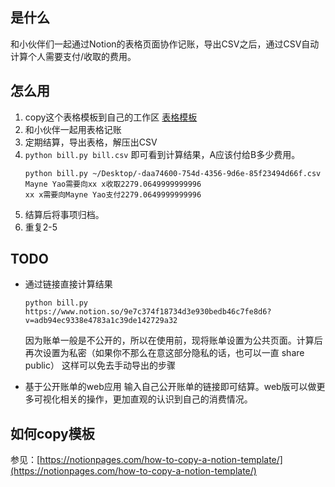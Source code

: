 ## 是什么

和小伙伴们一起通过Notion的表格页面协作记账，导出CSV之后，通过CSV自动计算个人需要支付/收取的费用。

## 怎么用
1. copy这个表格模板到自己的工作区 [表格模板](https://www.notion.so/9e7c374f18734d3e930bedb46c7fe8d6?v=adb94ec9338e4783a1c39de142729a32)
2. 和小伙伴一起用表格记账
3. 定期结算，导出表格，解压出CSV
4. `python bill.py bill.csv` 即可看到计算结果，A应该付给B多少费用。
    ```
    python bill.py ~/Desktop/-daa74600-754d-4356-9d6e-85f23494d66f.csv
    Mayne Yao需要向xx x收取2279.0649999999996
    xx x需要向Mayne Yao支付2279.0649999999996
    ```
5. 结算后将事项归档。
6. 重复2-5

## TODO
+ 通过链接直接计算结果
    ```
    python bill.py https://www.notion.so/9e7c374f18734d3e930bedb46c7fe8d6?v=adb94ec9338e4783a1c39de142729a32
    ```
    因为账单一般是不公开的，所以在使用前，现将账单设置为公共页面。计算后再次设置为私密（如果你不那么在意这部分隐私的话，也可以一直 share public）
    这样可以免去手动导出的步骤

+ 基于公开账单的web应用
    输入自己公开账单的链接即可结算。web版可以做更多可视化相关的操作，更加直观的认识到自己的消费情况。

## 如何copy模板
参见：[https://notionpages.com/how-to-copy-a-notion-template/](https://notionpages.com/how-to-copy-a-notion-template/)

